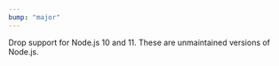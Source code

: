 ```yaml
---
bump: "major"
---
```


Drop support for Node.js 10 and 11. These are unmaintained versions of Node.js.
